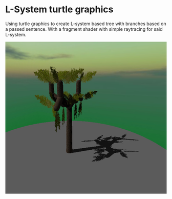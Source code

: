 # L-System turtle graphics
Using turtle graphics to create L-system based tree with branches based on a passed sentence. 
With a fragment shader with simple raytracing for said L-system.

![plot](./L-System.png "Rendered tree using L-System")

